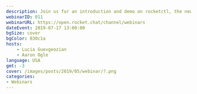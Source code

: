 ```yaml
---
description: Join us for an introduction and demo on rocketctl, the new tool to install RocketChat server in different Linux distributions. rocketctl handles dependencies installation and configuration, and optionally installs a webserver with SSL enabled using Let's Encrypt certificates.
webinarID: 011
webinarURL: https://open.rocket.chat/channel/webinars
dateEvent: 2019-07-17 13:00:00
bgSize: cover
bgColor: 030c1a
hosts:
    - Lucia Guevgeozian
    - Aaron Ogle
language: USA
gmt: -3
cover: /images/posts/2019/05/webinar/?.png
categories:
- Webinars
---
```

